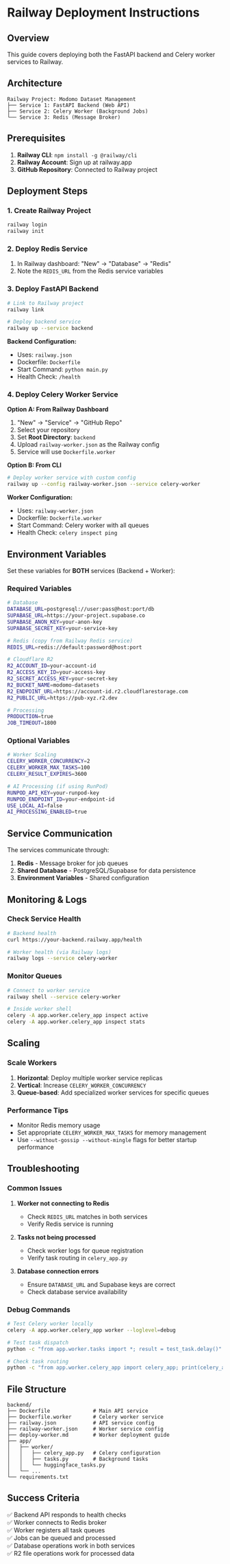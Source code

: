 # Railway Deployment Instructions

## Overview
This guide covers deploying both the FastAPI backend and Celery worker services to Railway.

## Architecture
```
Railway Project: Modomo Dataset Management
├── Service 1: FastAPI Backend (Web API)
├── Service 2: Celery Worker (Background Jobs)  
└── Service 3: Redis (Message Broker)
```

## Prerequisites

1. **Railway CLI**: `npm install -g @railway/cli`
2. **Railway Account**: Sign up at railway.app
3. **GitHub Repository**: Connected to Railway project

## Deployment Steps

### 1. Create Railway Project
```bash
railway login
railway init
```

### 2. Deploy Redis Service
1. In Railway dashboard: "New" → "Database" → "Redis"
2. Note the `REDIS_URL` from the Redis service variables

### 3. Deploy FastAPI Backend
```bash
# Link to Railway project
railway link

# Deploy backend service
railway up --service backend
```

**Backend Configuration:**
- Uses: `railway.json`
- Dockerfile: `Dockerfile`
- Start Command: `python main.py`
- Health Check: `/health`

### 4. Deploy Celery Worker Service

**Option A: From Railway Dashboard**
1. "New" → "Service" → "GitHub Repo"
2. Select your repository
3. Set **Root Directory**: `backend`
4. Upload `railway-worker.json` as the Railway config
5. Service will use `Dockerfile.worker`

**Option B: From CLI**
```bash
# Deploy worker service with custom config
railway up --config railway-worker.json --service celery-worker
```

**Worker Configuration:**
- Uses: `railway-worker.json` 
- Dockerfile: `Dockerfile.worker`
- Start Command: Celery worker with all queues
- Health Check: `celery inspect ping`

## Environment Variables

Set these variables for **BOTH** services (Backend + Worker):

### Required Variables
```bash
# Database
DATABASE_URL=postgresql://user:pass@host:port/db
SUPABASE_URL=https://your-project.supabase.co
SUPABASE_ANON_KEY=your-anon-key
SUPABASE_SECRET_KEY=your-service-key

# Redis (copy from Railway Redis service)
REDIS_URL=redis://default:password@host:port

# Cloudflare R2
R2_ACCOUNT_ID=your-account-id
R2_ACCESS_KEY_ID=your-access-key
R2_SECRET_ACCESS_KEY=your-secret-key
R2_BUCKET_NAME=modomo-datasets
R2_ENDPOINT_URL=https://account-id.r2.cloudflarestorage.com
R2_PUBLIC_URL=https://pub-xyz.r2.dev

# Processing
PRODUCTION=true
JOB_TIMEOUT=1800
```

### Optional Variables
```bash
# Worker Scaling
CELERY_WORKER_CONCURRENCY=2
CELERY_WORKER_MAX_TASKS=100
CELERY_RESULT_EXPIRES=3600

# AI Processing (if using RunPod)
RUNPOD_API_KEY=your-runpod-key
RUNPOD_ENDPOINT_ID=your-endpoint-id
USE_LOCAL_AI=false
AI_PROCESSING_ENABLED=true
```

## Service Communication

The services communicate through:
1. **Redis** - Message broker for job queues
2. **Shared Database** - PostgreSQL/Supabase for data persistence
3. **Environment Variables** - Shared configuration

## Monitoring & Logs

### Check Service Health
```bash
# Backend health
curl https://your-backend.railway.app/health

# Worker health (via Railway logs)
railway logs --service celery-worker
```

### Monitor Queues
```bash
# Connect to worker service
railway shell --service celery-worker

# Inside worker shell
celery -A app.worker.celery_app inspect active
celery -A app.worker.celery_app inspect stats
```

## Scaling

### Scale Workers
1. **Horizontal**: Deploy multiple worker service replicas
2. **Vertical**: Increase `CELERY_WORKER_CONCURRENCY`
3. **Queue-based**: Add specialized worker services for specific queues

### Performance Tips
- Monitor Redis memory usage 
- Set appropriate `CELERY_WORKER_MAX_TASKS` for memory management
- Use `--without-gossip --without-mingle` flags for better startup performance

## Troubleshooting

### Common Issues

1. **Worker not connecting to Redis**
   - Check `REDIS_URL` matches in both services
   - Verify Redis service is running

2. **Tasks not being processed**
   - Check worker logs for queue registration
   - Verify task routing in `celery_app.py`

3. **Database connection errors**
   - Ensure `DATABASE_URL` and Supabase keys are correct
   - Check database service availability

### Debug Commands
```bash
# Test Celery worker locally
celery -A app.worker.celery_app worker --loglevel=debug

# Test task dispatch
python -c "from app.worker.tasks import *; result = test_task.delay()"

# Check task routing
python -c "from app.worker.celery_app import celery_app; print(celery_app.conf.task_routes)"
```

## File Structure
```
backend/
├── Dockerfile              # Main API service
├── Dockerfile.worker       # Celery worker service  
├── railway.json            # API service config
├── railway-worker.json     # Worker service config
├── deploy-worker.md        # Worker deployment guide
├── app/
│   ├── worker/
│   │   ├── celery_app.py   # Celery configuration
│   │   ├── tasks.py        # Background tasks
│   │   └── huggingface_tasks.py
│   └── ...
└── requirements.txt
```

## Success Criteria

✅ Backend API responds to health checks  
✅ Worker connects to Redis broker  
✅ Worker registers all task queues  
✅ Jobs can be queued and processed  
✅ Database operations work in both services  
✅ R2 file operations work for processed data